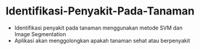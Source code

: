 # Identifikasi-Penyakit-Pada-Tanaman
- Identifikasi penyakit pada tanaman menggunakan metode SVM dan Image Segmentation
- Aplikasi akan menggolongkan apakah tanaman sehat atau berpenyakit 
